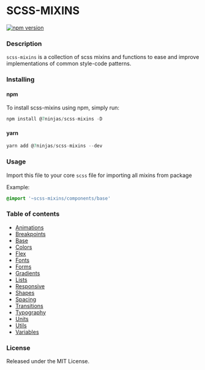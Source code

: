 # SCSS-MIXINS

[![npm version](https://badge.fury.io/js/%407ninjas%2Fscss-mixins.svg)](https://badge.fury.io/js/%407ninjas%2Fscss-mixins)

### Description
`scss-mixins` is a collection of scss mixins and functions to ease and improve implementations of common style-code patterns.

### Installing
#### npm
To install scss-mixins using npm, simply run:
```javascript
npm install @7ninjas/scss-mixins -D
```
#### yarn 
```javascript
yarn add @7ninjas/scss-mixins --dev
```

### Usage
Import this file to your core `scss` file for importing all mixins from package

Example:
```scss
@import '~scss-mixins/components/base'
```

### Table of contents

- [Animations](./docs/animations.md)
- [Breakpoints](./docs/breakpoints.md)
- [Base](./docs/breakpoints.md)
- [Colors](./docs/colors.md)
- [Flex](./docs/flex.md)
- [Fonts](./docs/fonts.md)
- [Forms](./docs/forms.md)
- [Gradients](./docs/gradients.md)
- [Lists](./docs/lists.md)
- [Responsive](./docs/responsive.md)
- [Shapes](./docs/shapes.md)
- [Spacing](./docs/spacing.md)
- [Transitions](./docs/transitions.md)
- [Typography](./docs/typography.md)
- [Units](./docs/units.md)
- [Utils](./docs/utils.md)
- [Variables](./docs/variables.md)


### License
Released under the MIT License.
